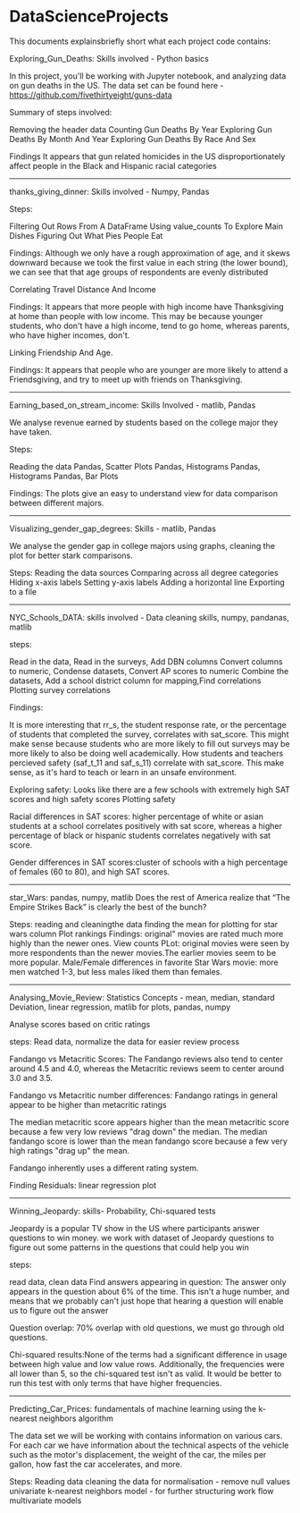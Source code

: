 # DataScienceProjects
This documents explainsbriefly short what each project code contains:

Exploring_Gun_Deaths: Skills involved - Python basics

In this project, you'll be working with Jupyter notebook, and analyzing data on gun deaths in the US. The data set can be found here - https://github.com/fivethirtyeight/guns-data

Summary of steps involved:

Removing the header data
Counting Gun Deaths By Year
Exploring Gun Deaths By Month And Year
Exploring Gun Deaths By Race And Sex

Findings
It appears that gun related homicides in the US disproportionately affect people in the Black and Hispanic racial categories

----------------------------------

thanks_giving_dinner: Skills involved - Numpy, Pandas

Steps:

Filtering Out Rows From A DataFrame
Using value_counts To Explore Main Dishes
Figuring Out What Pies People Eat

Findings: Although we only have a rough approximation of age, and it skews downward because we took the first value in each string (the lower bound), we can see that that age groups of respondents are evenly distributed

Correlating Travel Distance And Income

Findings: It appears that more people with high income have Thanksgiving at home than people with low income. This may be because younger students, who don't have a high income, tend to go home, whereas parents, who have higher incomes, don't.

Linking Friendship And Age.

Findings: It appears that people who are younger are more likely to attend a Friendsgiving, and try to meet up with friends on Thanksgiving.

-----------------------------------

Earning_based_on_stream_income: Skills Involved - matlib, Pandas

We analyse revenue earned by students based on the college major they have taken.

Steps:

Reading the data
Pandas, Scatter Plots
Pandas, Histograms
Pandas, Histograms
Pandas, Bar Plots

Findings: The plots give an easy to understand view for data comparison between different majors.

---------------------------------

Visualizing_gender_gap_degrees: Skills - matlib, Pandas

We analyse the gender gap in college majors using graphs, cleaning the plot for better stark comparisons.

Steps:
Reading the data sources
Comparing across all degree categories
Hiding x-axis labels
Setting y-axis labels
Adding a horizontal line
Exporting to a file

---------------------------------

NYC_Schools_DATA: skills involved - Data cleaning skills, numpy, pandanas, matlib

steps:

Read in the data, Read in the surveys, Add DBN columns
Convert columns to numeric, Condense datasets, Convert AP scores to numeric
Combine the datasets, Add a school district column for mapping,Find correlations
Plotting survey correlations

Findings:

It is more interesting that rr_s, the student response rate, or the percentage of students that completed the survey, correlates with sat_score. This might make sense because students who are more likely to fill out surveys may be more likely to also be doing well academically.
How students and teachers percieved safety (saf_t_11 and saf_s_11) correlate with sat_score. This make sense, as it's hard to teach or learn in an unsafe environment.

Exploring safety: Looks like there are a few schools with extremely high SAT scores and high safety scores
Plotting safety

Racial differences in SAT scores: higher percentage of white or asian students at a school correlates positively with sat score, whereas a higher percentage of black or hispanic students correlates negatively with sat score.

Gender differences in SAT scores:cluster of schools with a high percentage of females (60 to 80), and high SAT scores.

--------------------------

 star_Wars: pandas, numpy, matlib
 Does the rest of America realize that “The Empire Strikes Back” is clearly the best of the bunch?

Steps:
reading and cleaningthe data
finding the mean for plotting for star wars column
Plot rankings Findings: original" movies are rated much more highly than the newer ones.
View counts PLot: original movies were seen by more respondents than the newer movies.The earlier movies seem to be more popular.
Male/Female differences in favorite Star Wars movie: more men watched 1-3, but less males liked them than females.

---------------------------------

Analysing_Movie_Review: Statistics Concepts - mean, median, standard Deviation, linear regression, matlib for plots, pandas, numpy

Analyse scores based on critic ratings

steps: Read data, normalize the data for easier review process

Fandango vs Metacritic Scores: The Fandango reviews also tend to center around 4.5 and 4.0, whereas the Metacritic reviews seem to center around 3.0 and 3.5.

Fandango vs Metacritic number differences: Fandango ratings in general appear to be higher than metacritic ratings

The median metacritic score appears higher than the mean metacritic score because a few very low reviews "drag down" the median. The median fandango score is lower than the mean fandango score because a few very high ratings "drag up" the mean.

Fandango inherently uses a different rating system.

Finding Residuals: linear regression plot

--------------------------------------------
Winning_Jeopardy: skills- Probability, Chi-squared tests

Jeopardy is a popular TV show in the US where participants answer questions to win money.
we work with dataset of Jeopardy questions to figure out some patterns in the questions that could help you win

steps:

read data, clean data
Find answers appearing in question: The answer only appears in the question about 6% of the time. This isn't a huge number, and means that we probably can't just hope that hearing a question will enable us to figure out the answer

Question overlap: 70% overlap with old questions, we must go through old questions.

Chi-squared results:None of the terms had a significant difference in usage between high value and low value rows. Additionally, the frequencies were all lower than 5, so the chi-squared test isn't as valid. It would be better to run this test with only terms that have higher frequencies.

---------------------------------

Predicting_Car_Prices:  fundamentals of machine learning using the k-nearest neighbors algorithm

The data set we will be working with contains information on various cars. For each car we have information about the technical aspects of the vehicle such as the motor's displacement, the weight of the car, the miles per gallon, how fast the car accelerates, and more.

Steps: 
Reading data
cleaning the data for normalisation - remove null values
univariate k-nearest neighbors model - for further structuring work flow
multivariate models














